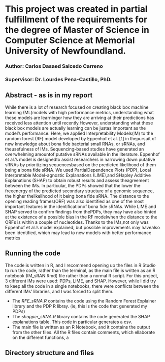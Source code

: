 # This project was created in partial fulfillment of the requirements for the degree of Master of Science in Computer Science at Memorial University of Newfoundland.
### Author: Carlos Dasaed Salcedo Carreno
### Supervisor: Dr. Lourdes Pena-Castillo, PhD. 

## Abstract - as is in my report
While there is a lot of research focused on creating black box machine learning (ML)models with high performance metrics, understanding what these models are learningor how they are arriving at their predictions has received less attention until recently.However, understanding what these black box models are actually learning can be justas important as the model’s performance.  Here, we applied Interpretability Models(IM)  to  the  random  forest  (RF)  model  developed  by  Eppenhof  et  al.   [1]  in  thepursuit of new knowledge about bona fide bacterial small RNAs, or sRNAs, and theusefulness of IMs.  Sequencing-based studies have generated an overwhelming amountof  putative  sRNAs  available  in  the  literature.   Eppenhof  et  al.’s  model  is  designedto  assist  researchers  in  narrowing  down  putative  sRNAs  by  prioritizing  sequencesbased on the predicted likelihood of them being a bona fide sRNA. We used PartialDependence Plots (PDP), Local Interpretable Model-agnostic Explanations (LIME),and SHapley Additive Explanations (SHAP) to obtain robust results and assess theagreement between the IMs.  In particular, the PDPs showed that the lower the freeenergy  of  the  predicted  secondary  structure  of  a  genomic  sequence,  the  higher  thelikelihood of it being bona fide sRNA. The distance to the opening reading frames(ORF) was also identified as one of the most important features in the identificationof  bona  fide  sRNAs.   While  LIME  and  SHAP  served  to  confirm  findings  from  thePDPs, they may have also hinted at the existence of a possible bias in the RF modelwhen the distance to the ORFs is within a couple of nucleotides.  Thanks to the IMs,not only was Eppenhof et al.’s model explained, but possible improvements may havealso been identified, which may lead to new models with better performance metrics


## Running the code

The code is written in R, and I recommend opening up the files in R Studio to run the code, rather than the terminal, as the main file is written as an R notebook (IM\_sRAN.Rmd) file rather than a normal R script.
For this project, 3 different IMs were used: PDPs, LIME, and SHAP. 
However, while I did try to keep all the code in a single notebooks, there were conflicts between the different IMs' libraries, and I was forced to split them. 
  * The *RFE_sRNA.R* contains the code using the Random Forest Explainer library and the PDP R libray. (ie, this is the code that generated my PDPs)
  * The *shapper\_sRNA.R* library contains the code generated the SHAP explanations table. This code in particular generates a csv.  
  * The main file is written as an R Notebook, and it contains the output from the other files. 
All the R files contain comments, which ellaborate on the different functions, a

## Directory structure and files

